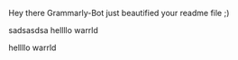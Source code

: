 Hey there Grammarly-Bot just beautified your readme file ;) 


 sadsasdsa
 hellllo warrld
 
 hellllo warrld
 
